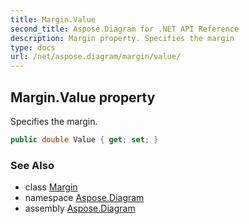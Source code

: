```yaml
---
title: Margin.Value
second_title: Aspose.Diagram for .NET API Reference
description: Margin property. Specifies the margin
type: docs
url: /net/aspose.diagram/margin/value/
---
```

## Margin.Value property

Specifies the margin.

```csharp
public double Value { get; set; }
```

### See Also

* class [Margin](../)
* namespace [Aspose.Diagram](../../margin/)
* assembly [Aspose.Diagram](../../../)



